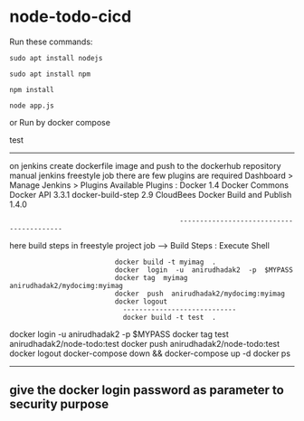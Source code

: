 # node-todo-cicd

Run these commands:


`sudo apt install nodejs`


`sudo apt install npm`


`npm install`

`node app.js`

or Run by docker compose

test

--------------------------------------------
on jenkins   create dockerfile image and push  to the dockerhub repository 
manual jenkins freestyle job 
there are few plugins are required 
   Dashboard  > Manage Jenkins >  Plugins 
           Available Plugins  :    Docker 1.4
                                               Docker Commons 
                                               Docker API   3.3.1
                                               docker-build-step 2.9
                                               CloudBees  Docker Build and Publish 1.4.0 

                                              -----------------------------------------
here build steps in freestyle project job  -->    Build Steps :   Execute Shell  
                             
                              docker build -t myimag  . 
                              docker  login  -u  anirudhadak2  -p  $MYPASS 
                              docker tag  myimag  anirudhadak2/mydocimg:myimag 
                              docker  push  anirudhadak2/mydocimg:myimag 
                              docker logout 
                                ----------------------------
                                docker build -t test  . 

                                
docker  login  -u  anirudhadak2  -p  $MYPASS 
docker tag  test  anirudhadak2/node-todo:test
docker  push  anirudhadak2/node-todo:test
docker logout 
docker-compose down && docker-compose up -d
docker ps

----------------------------------
give the docker login password as parameter to security purpose 
--------------------------------------------------------------------
